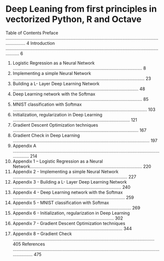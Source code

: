 # Deep Leaning from first principles in vectorized Python, R and Octave

Table of Contents
Preface ............................................................................................................................................ 4
Introduction ....................................................................................................................................... 6
1. Logistic Regression as a Neural Network ......................................................................................................... 8
2. Implementing a simple Neural Network ........................................................................................................... 23
3. Building a L- Layer Deep Learning Network ...................................................................................................... 48
4. Deep Learning network with the Softmax ......................................................................................................... 85
5. MNIST classification with Softmax ............................................................................................................. 103
6. Initialization, regularization in Deep Learning ............................................................................................... 121
7. Gradient Descent Optimization techniques ...................................................................................................... 167
8. Gradient Check in Deep Learning ............................................................................................................... 197
1. Appendix A .................................................................................................................................... 214
2. Appendix 1 – Logistic Regression as a Neural Network........................................................................................... 220
3. Appendix 2 - Implementing a simple Neural Network ............................................................................................. 227
4. Appendix 3 - Building a L- Layer Deep Learning Network ........................................................................................ 240
5. Appendix 4 - Deep Learning network with the Softmax ........................................................................................... 259
6. Appendix 5 - MNIST classification with Softmax ................................................................................................ 269
7. Appendix 6 - Initialization, regularization in Deep Learning .................................................................................. 302
8. Appendix 7 - Gradient Descent Optimization techniques ......................................................................................... 344
9. Appendix 8 – Gradient Check ................................................................................................................... 405
References ....................................................................................................................................... 475
